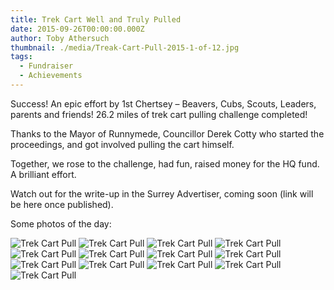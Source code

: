```yaml
---
title: Trek Cart Well and Truly Pulled
date: 2015-09-26T00:00:00.000Z
author: Toby Athersuch
thumbnail: ./media/Treak-Cart-Pull-2015-1-of-12.jpg
tags:
  - Fundraiser
  - Achievements
---
```


Success! An epic effort by 1st Chertsey – Beavers, Cubs, Scouts, Leaders, parents and friends! 26.2 miles of trek cart pulling challenge completed!

Thanks to the Mayor of Runnymede, Councillor Derek Cotty who started the proceedings, and got involved pulling the cart himself.

Together, we rose to the challenge, had fun, raised money for the HQ fund. A brilliant effort.

Watch out for the write-up in the Surrey Advertiser, coming soon (link will be here once published).

Some photos of the day:

![Trek Cart Pull](./media/Treak-Cart-Pull-2015-1-of-12.jpg)
![Trek Cart Pull](./media/Treak-Cart-Pull-2015-2-of-12.jpg)
![Trek Cart Pull](./media/Treak-Cart-Pull-2015-3-of-12.jpg)
![Trek Cart Pull](./media/Treak-Cart-Pull-2015-4-of-12.jpg)
![Trek Cart Pull](./media/Treak-Cart-Pull-2015-5-of-12.jpg)
![Trek Cart Pull](./media/Treak-Cart-Pull-2015-6-of-12.jpg)
![Trek Cart Pull](./media/Treak-Cart-Pull-2015-7-of-12.jpg)
![Trek Cart Pull](./media/Treak-Cart-Pull-2015-8-of-12.jpg)
![Trek Cart Pull](./media/Treak-Cart-Pull-2015-9-of-12.jpg)
![Trek Cart Pull](./media/Treak-Cart-Pull-2015-10-of-12.jpg)
![Trek Cart Pull](./media/Treak-Cart-Pull-2015-11-of-12.jpg)
![Trek Cart Pull](./media/Treak-Cart-Pull-2015-12-of-12.jpg)
![Trek Cart Pull](./media/Trek-Cart-Pull-Draft-v1-6903.png)
